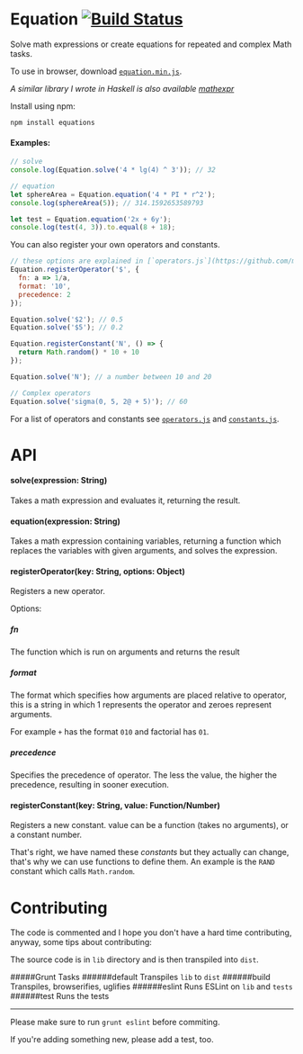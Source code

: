 Equation [![Build Status](https://travis-ci.org/mdibaiee/Equation.svg?branch=master)](https://travis-ci.org/mdibaiee/Equation)
========
Solve math expressions or create equations for repeated and complex Math tasks.

To use in browser, download [`equation.min.js`](https://raw.githubusercontent.com/mdibaiee/Equation/master/equation.min.js).

_A similar library I wrote in Haskell is also available [mathexpr](https://github.com/mdibaiee/mathexpr)_

Install using npm:

```
npm install equations
```

#### Examples:

```javascript
// solve
console.log(Equation.solve('4 * lg(4) ^ 3')); // 32

// equation
let sphereArea = Equation.equation('4 * PI * r^2');
console.log(sphereArea(5)); // 314.1592653589793

let test = Equation.equation('2x + 6y');
console.log(test(4, 3)).to.equal(8 + 18);
```

You can also register your own operators and constants.

```javascript
// these options are explained in [`operators.js`](https://github.com/mdibaiee/Equation/blob/master/lib/operators.js).
Equation.registerOperator('$', {
  fn: a => 1/a,
  format: '10',
  precedence: 2
});

Equation.solve('$2'); // 0.5
Equation.solve('$5'); // 0.2

Equation.registerConstant('N', () => {
  return Math.random() * 10 + 10
});

Equation.solve('N'); // a number between 10 and 20

// Complex operators
Equation.solve('sigma(0, 5, 2@ + 5)'); // 60
```

For a list of operators and constants see [`operators.js`](https://github.com/mdibaiee/Equation/blob/master/lib/operators.js) and [`constants.js`](https://github.com/mdibaiee/Equation/blob/master/lib/constants.js).

API
===
#### solve(expression: String)
Takes a math expression and evaluates it, returning the result.

#### equation(expression: String)
Takes a math expression containing variables, returning a function which
replaces the variables with given arguments, and solves the expression.

#### registerOperator(key: String, options: Object)
Registers a new operator.

Options:

##### fn
  The function which is run on arguments and returns the result
##### format
  The format which specifies how arguments are placed relative to operator, this is a string in which 1 represents the operator and zeroes represent arguments.

  For example `+` has the format `010` and factorial has `01`.
##### precedence
  Specifies the precedence of operator. The less the value, the higher the precedence, resulting in sooner execution.

#### registerConstant(key: String, value: Function/Number)
Registers a new constant. value can be a function (takes no arguments), or a constant number.

That's right, we have named these *constants* but they actually can change, that's why we can use functions to define them. An example is the `RAND` constant which calls `Math.random`.

Contributing
============
The code is commented and I hope you don't have a hard time contributing,
anyway, some tips about contributing:

The source code is in `lib` directory and is then transpiled into `dist`.

#####Grunt Tasks
######default
Transpiles `lib` to `dist`
######build
Transpiles, browserifies, uglifies
######eslint
Runs ESLint on `lib` and `tests`
######test
Runs the tests

---
Please make sure to run `grunt eslint` before commiting.

If you're adding something new, please add a test, too.

